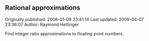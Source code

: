 ## Rational approximations 
Originally published: 2008-01-09 23:41:14 
Last updated: 2009-04-07 23:36:07 
Author: Raymond Hettinger 
 
Find integer ratio approximations to floating point numbers.